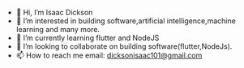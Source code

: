- 👋 Hi, I’m Isaac Dickson
- 👀 I’m interested in building software,artificial intelligence,machine learning and many more.
- 🌱 I’m currently learning  flutter and NodeJS 
- 💞️ I’m looking to collaborate on building software(flutter,NodeJs).
- 📫 How to reach me email: dicksonisaac101@gmail.com

<!---
bebelinothecode/bebelinothecode is a ✨ special ✨ repository because its `README.md` (this file) appears on your GitHub profile.
You can click the Preview link to take a look at your changes.
--->
